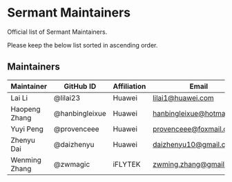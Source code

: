 # Sermant Maintainers

Official list of Sermant Maintainers.

Please keep the below list sorted in ascending order.

## Maintainers

| Maintainer    | GitHub ID      | Affiliation | Email                     |
| ------------- | -------------- | ----------- | ------------------------- |
| Lai Li        | @lilai23       | Huawei      | lilai1@huawei.com         |
| Haopeng Zhang | @hanbingleixue | Huawei      | hanbingleixue@hotmail.com |
| Yuyi Peng     | @provenceee    | Huawei      | provenceee@foxmail.com    |
| Zhenyu Dai    | @daizhenyu     | Huawei      | daizhenyu10@gmail.com     |
| Wenming Zhang | @zwmagic       | iFLYTEK     | zwming.zhang@gmail.com    |
